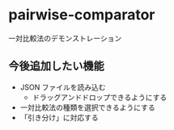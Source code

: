 # pairwise-comparator

一対比較法のデモンストレーション

## 今後追加したい機能

- JSON ファイルを読み込む
    - ドラッグアンドドロップできるようにする
- 一対比較法の種類を選択できるようにする
- 「引き分け」に対応する
